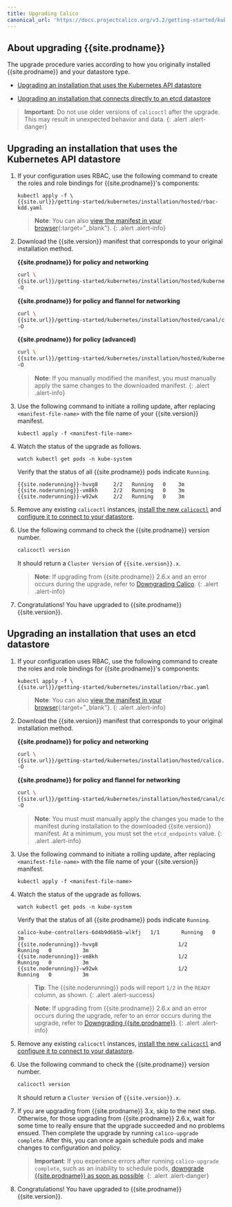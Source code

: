 ```yaml
---
title: Upgrading Calico 
canonical_url: 'https://docs.projectcalico.org/v3.2/getting-started/kubernetes/upgrade/upgrade'
---
```


## About upgrading {{site.prodname}}

The upgrade procedure varies according to how you originally installed {{site.prodname}}
and your datastore type.

- [Upgrading an installation that uses the Kubernetes API datastore](#upgrading-an-installation-that-uses-the-kubernetes-api-datastore)

- [Upgrading an installation that connects directly to an etcd datastore](#upgrading-an-installation-that-uses-an-etcd-datastore)

> **Important**: Do not use older versions of `calicoctl` after the upgrade.
> This may result in unexpected behavior and data.
{: .alert .alert-danger}


## Upgrading an installation that uses the Kubernetes API datastore
   
1. If your configuration uses RBAC, use the following command to create the roles 
   and role bindings for {{site.prodname}}'s components:

   ```
   kubectl apply -f \
   {{site.url}}/getting-started/kubernetes/installation/hosted/rbac-kdd.yaml
   ```
   > **Note**: You can also 
   > [view the manifest in your browser]({{site.url}}/getting-started/kubernetes/installation/hosted/rbac-kdd.yaml){:target="_blank"}.
   {: .alert .alert-info}

1. Download the {{site.version}} manifest that corresponds to your original installation method.

   **{{site.prodname}} for policy and networking**
   ```bash
   curl \
   {{site.url}}/getting-started/kubernetes/installation/hosted/kubernetes-datastore/calico-networking/1.7/calico.yaml \
   -O
   ```

   **{{site.prodname}} for policy and flannel for networking**
   ```bash
   curl \
   {{site.url}}/getting-started/kubernetes/installation/hosted/canal/canal.yaml \
   -O
   ```

   **{{site.prodname}} for policy (advanced)**
   ```bash
   curl \
   {{site.url}}/getting-started/kubernetes/installation/hosted/kubernetes-datastore/policy-only/1.7/calico.yaml \
   -O
   ```
   
   > **Note**: If you manually modified the manifest, you must manually apply the 
   > same changes to the downloaded manifest.
   {: .alert .alert-info}

1. Use the following command to initiate a rolling update, after replacing 
   `<manifest-file-name>` with the file name of your {{site.version}} manifest.

   ```
   kubectl apply -f <manifest-file-name>
   ```
   
1. Watch the status of the upgrade as follows.

   ```
   watch kubectl get pods -n kube-system
   ```
   
   Verify that the status of all {{site.prodname}} pods indicate `Running`.

   ```
   {{site.noderunning}}-hvvg8     2/2   Running   0    3m
   {{site.noderunning}}-vm8kh     2/2   Running   0    3m
   {{site.noderunning}}-w92wk     2/2   Running   0    3m
   ```

1. Remove any existing `calicoctl` instances, [install the new `calicoctl`](../../../usage/calicoctl/install)
   and [configure it to connect to your datastore](../../../usage/calicoctl/configure/).

1. Use the following command to check the {{site.prodname}} version number.

   ```bash
   calicoctl version
   ```
   
   It should return a `Cluster Version` of `{{site.version}}.x`.
   
   > **Note**: If upgrading from {{site.prodname}} 2.6.x and an error occurs during 
   > the upgrade, refer to [Downgrading Calico](/getting-started/kubernetes/upgrade/downgrade).
   {: .alert .alert-info}

1. Congratulations! You have upgraded to {{site.prodname}} {{site.version}}.


## Upgrading an installation that uses an etcd datastore

1. If your configuration uses RBAC, use the following command to create the roles 
   and role bindings for {{site.prodname}}'s components:

   ```
   kubectl apply -f \
   {{site.url}}/getting-started/kubernetes/installation/rbac.yaml
   ```
   > **Note**: You can also 
   > [view the manifest in your browser]({{site.url}}/getting-started/kubernetes/installation/rbac.yaml){:target="_blank"}.
   {: .alert .alert-info}

1. Download the {{site.version}} manifest that corresponds to your original installation method.

   **{{site.prodname}} for policy and networking**
   ```bash
   curl \
   {{site.url}}/getting-started/kubernetes/installation/hosted/calico.yaml \
   -O
   ```

   **{{site.prodname}} for policy and flannel for networking**
   ```bash
   curl \
   {{site.url}}/getting-started/kubernetes/installation/hosted/canal/canal-etcd.yaml \
   -O
   ```
   
   > **Note**: You must must manually apply the changes you made to the manifest
   > during installation to the downloaded {{site.version}} manifest. At a minimum,
   > you must set the `etcd_endpoints` value.
   {: .alert .alert-info}

1. Use the following command to initiate a rolling update, after replacing 
   `<manifest-file-name>` with the file name of your {{site.version}} manifest.

   ```
   kubectl apply -f <manifest-file-name>
   ```
   
1. Watch the status of the upgrade as follows.

   ```
   watch kubectl get pods -n kube-system
   ```
   
   Verify that the status of all {{site.prodname}} pods indicate `Running`.

   ```
   calico-kube-controllers-6d4b9d6b5b-wlkfj   1/1       Running   0          3m
   {{site.noderunning}}-hvvg8                          1/2       Running   0          3m
   {{site.noderunning}}-vm8kh                          1/2       Running   0          3m
   {{site.noderunning}}-w92wk                          1/2       Running   0          3m
   ```

   > **Tip**: The {{site.noderunning}} pods will report `1/2` in the `READY` column, as shown.
   {: .alert .alert-success}

   > **Note**: If upgrading from {{site.prodname}} 2.6.x and an error occurs during 
   > the upgrade, refer to an error occurs during the upgrade, refer to 
   > [Downgrading {{site.prodname}}](/getting-started/kubernetes/upgrade/downgrade).
   {: .alert .alert-info}

1. Remove any existing `calicoctl` instances, [install the new `calicoctl`](../../../usage/calicoctl/install)
   and [configure it to connect to your datastore](../../../usage/calicoctl/configure/).

1. Use the following command to check the {{site.prodname}} version number.

   ```bash
   calicoctl version
   ```
   
   It should return a `Cluster Version` of `{{site.version}}.x`.
   
1. If you are upgrading from {{site.prodname}} 3.x, skip to the next step. Otherwise, 
   for those upgrading from {{site.prodname}} 2.6.x, wait for some time to really 
   ensure that the upgrade succeeded and no problems ensued. Then complete the 
   upgrade by running `calico-upgrade complete`. After this, you can once again schedule 
   pods and make changes to configuration and policy. 

   > **Important**: If you experience errors after running `calico-upgrade complete`, 
   > such as an inability to schedule pods, [downgrade {{site.prodname}} as soon as possible](/getting-started/kubernetes/upgrade/downgrade).
   {: .alert .alert-danger}

1. Congratulations! You have upgraded to {{site.prodname}} {{site.version}}.
